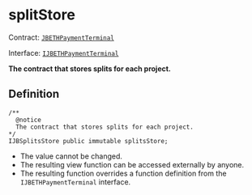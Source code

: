 # splitStore

Contract: [`JBETHPaymentTerminal`](../)​‌

Interface: [`IJBETHPaymentTerminal`](../../../../../protocol/interfaces/ijbethterminalof.md)

**The contract that stores splits for each project.**

## Definition

```solidity
/** 
  @notice 
  The contract that stores splits for each project.
*/
IJBSplitsStore public immutable splitsStore;
```

* The value cannot be changed.
* The resulting view function can be accessed externally by anyone.
* The resulting function overrides a function definition from the `IJBETHPaymentTerminal` interface.
